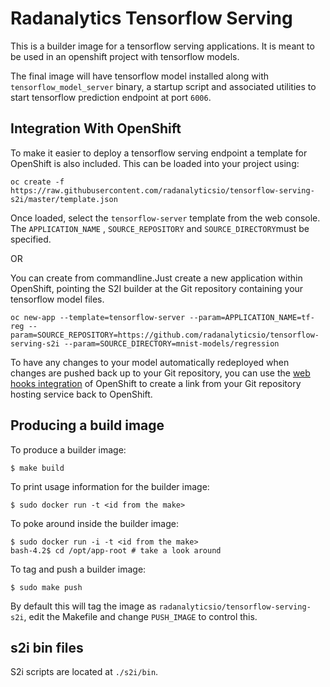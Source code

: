 # Radanalytics Tensorflow Serving #

This is a builder image for a tensorflow serving applications. It is
meant to be used in an openshift project with tensorflow models.

The final image will have tensorflow model installed along with `tensorflow_model_server` binary, a startup script and associated
utilities to start tensorflow prediction endpoint at port `6006`.

## Integration With OpenShift

To make it easier to deploy a tensorflow serving endpoint a template for OpenShift is also included. This can be loaded into your project using:

```
oc create -f https://raw.githubusercontent.com/radanalyticsio/tensorflow-serving-s2i/master/template.json
```

Once loaded, select the ``tensorflow-server`` template from the web console.
The ``APPLICATION_NAME`` , ``SOURCE_REPOSITORY``  and ``SOURCE_DIRECTORY``must be specified.

OR

You can create from commandline.Just create a new application within OpenShift, pointing the S2I builder at the Git repository containing your tensorflow model files.

```
oc new-app --template=tensorflow-server --param=APPLICATION_NAME=tf-reg --param=SOURCE_REPOSITORY=https://github.com/radanalyticsio/tensorflow-serving-s2i --param=SOURCE_DIRECTORY=mnist-models/regression

```
To have any changes to your model automatically redeployed when changes are pushed back up to your Git repository, you can use the [web hooks integration](https://docs.openshift.com/container-platform/latest/dev_guide/builds.html#webhook-triggers) of OpenShift to create a link from your Git repository hosting service back to OpenShift.

## Producing a build image ##

To produce a builder image:

    $ make build

To print usage information for the builder image:

    $ sudo docker run -t <id from the make>

To poke around inside the builder image:

    $ sudo docker run -i -t <id from the make>
    bash-4.2$ cd /opt/app-root # take a look around

To tag and push a builder image:

    $ sudo make push

By default this will tag the image as `radanalyticsio/tensorflow-serving-s2i`,
edit the Makefile and change `PUSH_IMAGE` to control this.

## s2i bin files ##

S2i scripts are located at `./s2i/bin`.

